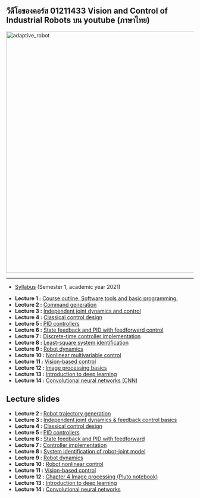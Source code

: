 ## วีดีโอของคอร์ส 01211433 Vision and Control of Industrial Robots บน youtube (ภาษาไทย)

<img src="https://drive.google.com/uc?id=1u1uAOkHMlUgrtC1bA23g9APsVt8W8gtp" width=650 alt="adaptive_robot"/>

<hr>

<ul>
<li /><a href="Syllabus_01211433.pdf">Syllabus</a> (Semester 1, academic year 2021)
</ul>

<ul>
  <li /><b>Lecture 1 :</b> <a href="https://youtu.be/4UU85q4Ztgg">Course outline. Software tools and basic programming.</a>
  <li /><b>Lecture 2 :</b> <a href="https://youtu.be/n88204--hZA">Command generation</a>
  <li /><b>Lecture 3 :</b> <a href="https://youtu.be/VR_mYVCdRBk">Independent joint dynamics and control</a>
  <li /><b>Lecture 4 :</b> <a href="https://youtu.be/RVQ64XGuB9A">Classical control design</a>
  <li /><b>Lecture 5 :</b> <a href="https://youtu.be/I0Id8x92q6k">PID controllers</a>
  <li /><b>Lecture 6 :</b> <a href="https://youtu.be/B3z7d0Mmrso">State feedback and PID with feedforward control</a>
  <li /><b>Lecture 7 :</b> <a href="https://youtu.be/pDqSyUf9DM4">Discrete-time controller implementation</a>
  <li /><b>Lecture 8 :</b> <a href="https://youtu.be/fvYRU2-FYH4">Least-square system identification</a>
  <li /><b>Lecture 9 :</b> <a href="https://youtu.be/6fy0mibQE9k">Robot dynamics</a>
  <li /><b>Lecture 10 :</b> <a href="https://youtu.be/H7ITlELYF7A">Nonlinear multivariable control</a>
  <li /><b>Lecture 11 :</b> <a href="https://youtu.be/Zv9h91HLfSk">Vision-based control</a>
  <li /><b>Lecture 12 :</b> <a href="https://youtu.be/AXspp_4kPZk">Image processing basics</a>
  <li /><b>Lecture 13 :</b> <a href="https://youtu.be/CTTjOAYsNmU">Introduction to deep learning</a>
  <li /><b>Lecture 14 :</b> <a href="https://youtu.be/If3Wl61ZRhg">Convolutional neural networks (CNN)</a>
</ul>

## Lecture slides

<ul>
  <li /><b>Lecture 2 :</b> <a href="lect02.pdf">Robot trajectory generation</a>
  <li /><b>Lecture 3 :</b> <a href="lect03.pdf">Independent joint dynamics & feedback control basics</a>
  <li /><b>Lecture 4 :</b> <a href="lect04.pdf">Classical control design</a>
  <li /><b>Lecture 5 :</b> <a href="lect05.pdf">PID controllers</a>
  <li /><b>Lecture 6 :</b> <a href="lect06.pdf">State feedback and PID with feedforward</a>
  <li /><b>Lecture 7 :</b> <a href="lect07.pdf">Controller implementation</a>
  <li /><b>Lecture 8 :</b> <a href="lect08.pdf">System identification of robot-joint model</a>
  <li /><b>Lecture 9 :</b> <a href="lect09.pdf">Robot dynamics</a>
  <li /><b>Lecture 10 :</b> <a href="lect10.pdf">Robot nonlinear control</a>
  <li /><b>Lecture 11 :</b> <a href="lect11.pdf">Vision-based control</a>
  <li /><b>Lecture 12 :</b> <a href="https://dewdotninja.github.io/books_th/julia4eng/chapter4.html">Chapter 4 Image processing (Pluto notebook)</a>
  <li /><b>Lecture 13 :</b> <a href="lect13.pdf">Introduction to deep learning</a>
  <li /><b>Lecture 14 :</b> <a href="lect14.pdf">Convolutional neural networks</a>
  
</ul>
